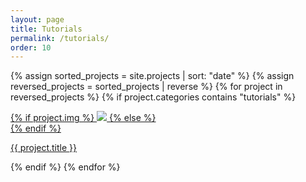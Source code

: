 ```yaml
---
layout: page
title: Tutorials
permalink: /tutorials/
order: 10
---
```


{% assign sorted_projects = site.projects | sort: "date" %}
{% assign reversed_projects = sorted_projects | reverse %}
{% for project in reversed_projects %}
{% if project.categories contains "tutorials" %}
<div class="project ">
    <div class="thumbnail">
        <a href="{{ site.baseurl }}{{ project.url }}">
        {% if project.img %}
        <img class="thumbnail" src="{{ project.img }}"/>
        {% else %}
        <div class="thumbnail blankbox"></div>
        {% endif %}
        <span>
        </span>
        </a>
    </div>
    <p class="caption"><a href="{{ site.baseurl }}{{ project.url }}">{{ project.title }}</a></p>
</div>
{% endif %}
{% endfor %}
